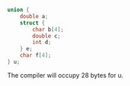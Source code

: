 ```c

union {
    double a;
    struct {
        char b[4];
        double c;
        int d;
    } e;
    char f[4];
} u;

```

The compiler will occupy 28 bytes for u.
